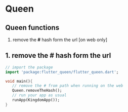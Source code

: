 # Queen

## Queen functions

1. remove the **#** hash form the url [on web only]

## 1. remove the **#** **hash** form the url

```dart
// import the package
import 'package:flutter_queen/flutter_queen.dart';

void main(){
   // remove the # from path when running on the web
   Queen.removeTheHash();
   // run your app as usual
   runApp(KingdomApp());
}
```
